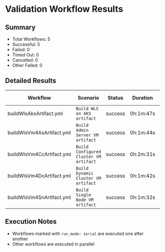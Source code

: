 # Validation Workflow Results

## Summary
- Total Workflows: 5
- Successful: 5
- Failed: 0
- Timed Out: 0
- Cancelled: 0
- Other Failed: 0

## Detailed Results

| Workflow | Scenario | Status | Duration | Run URL |
|----------|----------|---------|-----------|----------|
| buildWlsAksArtifact.yml | `Build WLS on AKS artifact` | success | 0h:1m:47s | [View Run](https://github.com/azure-javaee/weblogic-azure/actions/runs/18117202638) |
| buildWlsVm4AsArtifact.yml | `Build Admin Server VM artifact` | success | 0h:1m:44s | [View Run](https://github.com/azure-javaee/weblogic-azure/actions/runs/18117204599) |
| buildWlsVm4CcArtifact.yml | `Build Configured Cluster VM artifact` | success | 0h:2m:31s | [View Run](https://github.com/azure-javaee/weblogic-azure/actions/runs/18117206699) |
| buildWlsVm4DcArtifact.yml | `Build Dynamic Cluster VM artifact` | success | 0h:1m:42s | [View Run](https://github.com/azure-javaee/weblogic-azure/actions/runs/18117208527) |
| buildWlsVm4SnArtifact.yml | `Build Single Node VM artifact` | success | 0h:1m:32s | [View Run](https://github.com/azure-javaee/weblogic-azure/actions/runs/18117210388) |


## Execution Notes
- Workflows marked with `run_mode: serial` are executed one after another
- Other workflows are executed in parallel
